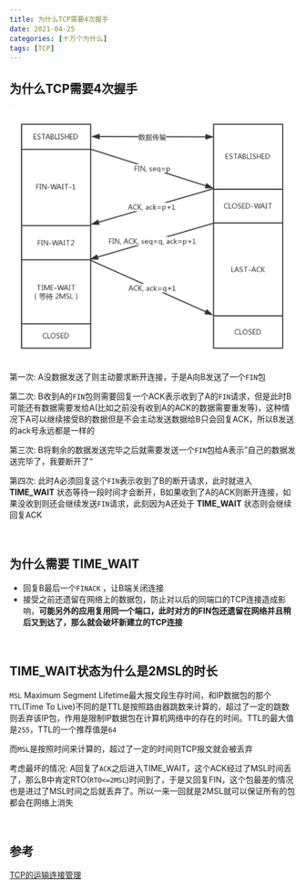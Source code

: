 ```yaml
---
title: 为什么TCP需要4次握手
date: 2021-04-25
categories: [十万个为什么]
tags: [TCP]
---
```


## 为什么TCP需要4次握手

<img src="https://raw.githubusercontent.com/biningo/cdn/master/img1/tcp-bye.png"  />

第一次: A没数据发送了则主动要求断开连接，于是A向B发送了一个`FIN`包

第二次: B收到A的`FIN`包则需要回复一个ACK表示收到了A的`FIN`请求，但是此时B可能还有数据需要发给A(比如之前没有收到A的ACK的数据需要重发等)，这种情况下A可以继续接受B的数据但是不会主动发送数据给B只会回复ACK，所以B发送的ack号永远都是一样的

第三次: B将剩余的数据发送完毕之后就需要发送一个`FIN`包给A表示”自己的数据发送完毕了，我要断开了“

第四次: 此时A必须回复这个`FIN`表示收到了B的断开请求，此时就进入 **TIME_WAIT** 状态等待一段时间才会断开，B如果收到了A的ACK则断开连接，如果没收到则还会继续发送`FIN`请求，此刻因为A还处于 **TIME_WAIT** 状态则会继续回复ACK

​    

## 为什么需要 TIME_WAIT

- 回复B最后一个`FINACK` ，让B端关闭连接
- 接受之前还遗留在网络上的数据包，防止对以后的同端口的TCP连接造成影响，**可能另外的应用复用同一个端口，此时对方的FIN包还遗留在网络并且稍后又到达了，那么就会破坏新建立的TCP连接**

​        

## TIME_WAIT状态为什么是2MSL的时长

`MSL` Maximum Segment Lifetime最大报文段生存时间，和IP数据包的那个`TTL`(Time To Live)不同的是TTL是按照路由器跳数来计算的，超过了一定的跳数则丢弃该IP包，作用是限制IP数据包在计算机网络中的存在的时间。TTL的最大值是`255`，TTL的一个推荐值是`64`

而`MSL`是按照时间来计算的，超过了一定的时间则TCP报文就会被丢弃

考虑最坏的情况: A回复了`ACK`之后进入TIME_WAIT，这个ACK经过了MSL时间丢了，那么B中肯定RTO(`RTO<=2MSL`)时间到了，于是又回复FIN，这个包最差的情况也是进过了MSL时间之后就丢弃了。所以一来一回就是2MSL就可以保证所有的包都会在网络上消失

​    

## 参考

[TCP的运输连接管理](https://www.bilibili.com/video/BV1x441177hF?from=search&seid=3231512348930851320)